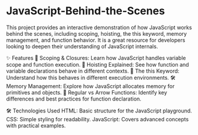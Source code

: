 # JavaScript-Behind-the-Scenes
This project provides an interactive demonstration of how JavaScript works behind the scenes, including scoping, hoisting, the this keyword, memory management, and function behavior. It is a great resource for developers looking to deepen their understanding of JavaScript internals.

✨ Features
🧠 Scoping & Closures: Learn how JavaScript handles variable scope and function execution.
🚀 Hoisting Explained: See how function and variable declarations behave in different contexts.
🔄 The this Keyword: Understand how this behaves in different execution environments.
🛠 Memory Management: Explore how JavaScript allocates memory for primitives and objects.
🔀 Regular vs Arrow Functions: Identify key differences and best practices for function declaration.

🛠 Technologies Used
HTML: Basic structure for the JavaScript playground.
CSS: Simple styling for readability.
JavaScript: Covers advanced concepts with practical examples.

